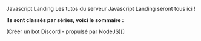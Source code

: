 Javascript Landing
Les tutos du serveur Javascript Landing seront tous ici !

**Ils sont classés par séries, voici le sommaire :**

(Créer un bot Discord - propulsé par NodeJS)[]

